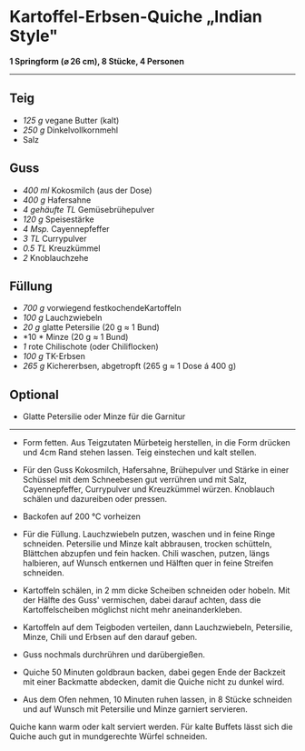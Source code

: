 # Kartoffel-Erbsen-Quiche „Indian Style"

**1 Springform (⌀ 26 cm), 8 Stücke, 4 Personen**

---

## Teig

- *125 g* vegane Butter (kalt)
- *250 g* Dinkelvollkornmehl
- Salz

## Guss

- *400 ml* Kokosmilch (aus der Dose)
- *400 g* Hafersahne
- *4 gehäufte TL* Gemüsebrühepulver
- *120 g* Speisestärke
- *4 Msp.* Cayennepfeffer
- *3 TL* Currypulver
- *0.5 TL* Kreuzkümmel
- *2* Knoblauchzehe

## Füllung

- *700 g* vorwiegend festkochendeKartoffeln
- *100 g* Lauchzwiebeln
- *20 g* glatte Petersilie (20 g ≈ 1 Bund)
- *10 * Minze (20 g ≈ 1 Bund)
- *1* rote Chilischote (oder Chiliflocken)
- *100 g* TK-Erbsen
- *265 g* Kichererbsen, abgetropft (265 g ≈ 1 Dose á 400 g)

## Optional

- Glatte Petersilie oder Minze für die Garnitur

---

- Form fetten. Aus Teigzutaten Mürbeteig herstellen, in die Form drücken und 4cm Rand stehen lassen. Teig einstechen und kalt stellen.

- Für den Guss Kokosmilch, Hafersahne, Brühepulver und Stärke in einer Schüssel mit dem Schneebesen gut verrühren und mit Salz, Cayennepfeffer, Currypulver und Kreuzkümmel würzen. Knoblauch schälen und dazureiben oder pressen.

- Backofen auf 200 °C vorheizen

- Für die Füllung. Lauchzwiebeln putzen, waschen und in feine Ringe schneiden. Petersilie und Minze kalt abbrausen, trocken schütteln, Blättchen abzupfen und fein hacken. Chili waschen, putzen, längs halbieren, auf Wunsch entkernen und Hälften quer in feine Streifen schneiden. 

-  Kartoffeln schälen, in 2 mm dicke Scheiben schneiden oder hobeln. Mit der Hälfte des Guss' vermischen, dabei darauf achten, dass die Kartoffelscheiben möglichst nicht mehr aneinanderkleben.

-  Kartoffeln auf dem Teigboden verteilen, dann Lauchzwiebeln, Petersilie, Minze, Chili und Erbsen auf den darauf geben. 

- Guss nochmals durchrühren und darübergießen.

- Quiche 50 Minuten goldbraun backen, dabei gegen Ende der Backzeit mit einer Backmatte abdecken, damit die Quiche nicht zu dunkel wird.

- Aus dem Ofen nehmen, 10 Minuten ruhen lassen, in 8 Stücke schneiden und auf Wunsch mit Petersilie und Minze garniert servieren.

Quiche kann warm oder kalt serviert werden. Für kalte Buffets lässt sich die Quiche auch gut in mundgerechte Würfel schneiden.
